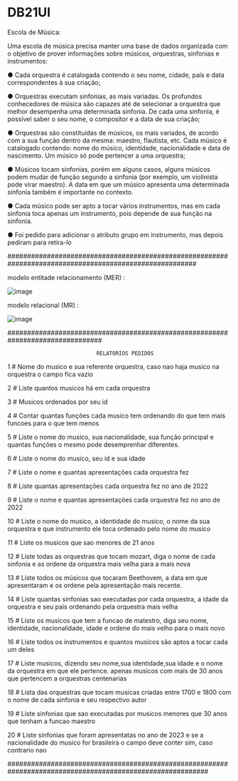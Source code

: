 # DB21UI


Escola de Música:

Uma escola de música precisa manter uma base de dados organizada com o objetivo
de prover informações sobre músicos, orquestras, sinfonias e instrumentos:

● Cada orquestra é catalogada contendo o seu nome, cidade, país e data
correspondentes à sua criação;

● Orquestras executam sinfonias, as mais variadas. Os profundos conhecedores
de música são capazes até de selecionar a orquestra que melhor desempenha uma
determinada sinfonia. De cada uma sinfonia, é possível saber o seu nome, o
compositor e a data de sua criação;

● Orquestras são constituídas de músicos, os mais variados, de acordo com a
sua função dentro da mesma: maestro, flautista, etc. Cada músico é catalogado
contendo: nome do músico, identidade, nacionalidade e data de nascimento. Um
músico só pode pertencer a uma orquestra;

● Músicos tocam sinfonias, porém em alguns casos, alguns músicos podem
mudar de função segundo a sinfonia (por exemplo, um violinista pode virar maestro).
A data em que um músico apresenta uma determinada sinfonia também é importante
no contexto.

● Cada músico pode ser apto a tocar vários instrumentos, mas em cada sinfonia
toca apenas um instrumento, pois depende de sua função na sinfonia.

● Foi pedido para adicionar o atributo grupo em instrumento, mas depois pediram para retira-lo


########################################################################################################

modelo entitade relacionamento (MER) :

![image](https://user-images.githubusercontent.com/97440058/234094649-13ba35cb-ee63-42e5-9b21-687104a0b036.png)


modelo relacional (MR) :


![image](https://user-images.githubusercontent.com/97440058/234094870-ec76666e-4011-4b78-9e5f-0ee9776c4a9e.png)



################################################################################

                                RELATORIOS PEDIDOS
                               
1 # Nome do musico e sua referente orquestra, caso nao haja musico na orquestra o campo fica vazio

2 # Liste quantos musicos há em cada orquestra

3 # Musicos ordenados por seu id  

4 # Contar quantas funções cada musico tem ordenando do que tem mais funcoes para o que tem menos

5 # Liste o nome do musico, sua nacionalidade, sua função principal e quantas funções o mesmo pode desemprenhar diferentes.

6 # Liste o nome do musico, seu id e sua idade

7 # Liste o nome e quantas apresentações cada orquestra fez 

8 # Liste quantas apresentações cada orquestra fez no ano de 2022

9 # Liste o nome e quantas apresentações cada orquestra fez no ano de 2022

10 # Liste o nome do musico, a identidade do musico, o nome da sua orquestra e que instrumento ele toca ordenado pelo nome do musico

11 # Liste os musicos que sao menores  de 21 anos

12 # Liste todas as orquestras que tocam mozart, diga o nome de cada sinfonia e as ordene da orquestra mais velha para a mais nova

13 # Liste todos os músicos que tocaram  Beethovem, a data em que apresentaram e os ordene pela apresentação mais recente.

14 # Liste quantas sinfonias  sao executadas por cada orquestra, a idade da orquestra e seu pais  ordenando pela orquestra mais velha

15 # Liste os musicos que tem a funcao de matestro, diga seu nome, identidade, nacionalidade, idade e ordene do mais velho para o mais novo

16 # Liste todos os instrumentos e quantos musicos são aptos a tocar cada um deles

17 # Liste musicos, dizendo seu nome,sua identidade,sua idade e o nome da orquestra em que ele pertence. apenas musicos com mais de 30 anos que pertencem a orquestras centenarias

18 # Lista das orquestras que tocam musicas criadas entre 1700 e 1800 com o nome de cada sinfonia e seu respectivo autor

19 # Liste sinfonias que sao executadas por musicos menores que 30 anos que tenham a funcao maestro

20 # Liste sinfonias que foram apresentatas no ano de 2023 e se a nacionalidade do musico for brasileira o campo deve conter sim, caso contrario nao


###########################################################################################################


